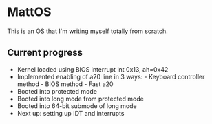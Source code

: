 # MattOS

This is an OS that I'm writing myself totally from scratch.

## Current progress

- Kernel loaded using BIOS interrupt int 0x13, ah=0x42
- Implemented enabling of a20 line in 3 ways:
        - Keyboard controller method
        - BIOS method
        - Fast a20
- Booted into protected mode
- Booted into long mode from protected mode
- Booted into 64-bit submode of long mode
- Next up: setting up IDT and interrupts
